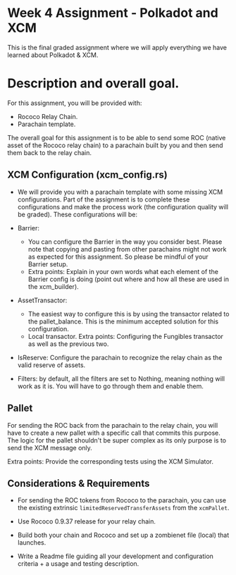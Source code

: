 # Week 4 Assignment - Polkadot and XCM

This is the final graded assignment where we will apply everything we have learned about Polkadot & XCM.

# Description and overall goal.

For this assignment, you will be provided with:

- Rococo Relay Chain.
- Parachain template.

The overall goal for this assignment is to be able to send some ROC (native asset of the Rococo relay chain) to a parachain built by you and then send them back to the relay chain.

## XCM Configuration (xcm_config.rs)

- We will provide you with a parachain template with some missing XCM configurations. Part of the assignment is to complete these configurations and make the process work (the configuration quality will be graded). These configurations will be:

- Barrier:

  - You can configure the Barrier in the way you consider best. Please note that copying and pasting from other parachains might not work as expected for this assignment. So please be mindful of your Barrier setup.
  - Extra points: Explain in your own words what each element of the Barrier config is doing (point out where and how all these are used in the xcm_builder).

- AssetTransactor:
  - The easiest way to configure this is by using the transactor related to the pallet_balance. This is the minimum accepted solution for this configuration.
  - Local transactor.
    Extra points: Configuring the Fungibles transactor as well as the previous two.
- IsReserve: Configure the parachain to recognize the relay chain as the valid reserve of assets.

- Filters: by default, all the filters are set to Nothing, meaning nothing will work as it is. You will have to go through them and enable them.

## Pallet

For sending the ROC back from the parachain to the relay chain, you will have to create a new pallet with a specific call that commits this purpose. The logic for the pallet shouldn't be super complex as its only purpose is to send the XCM message only.

Extra points: Provide the corresponding tests using the XCM Simulator.

## Considerations & Requirements

- For sending the ROC tokens from Rococo to the parachain, you can use the existing extrinsic `limitedReservedTransferAssets` from the `xcmPallet`.

- Use Rococo 0.9.37 release for your relay chain.

- Build both your chain and Rococo and set up a zombienet file (local) that launches.

- Write a Readme file guiding all your development and configuration criteria + a usage and testing description.
